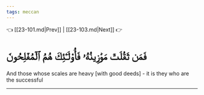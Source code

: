 ```yaml
---
tags: meccan
---
```


👈 [[23-101.md|Prev]] | [[23-103.md|Next]] 👉

# فَمَن ثَقُلَتۡ مَوَٰزِينُهُۥ فَأُوْلَـٰٓئِكَ هُمُ ٱلۡمُفۡلِحُونَ

And those whose scales are heavy [with good deeds] - it is they who are the successful

---

